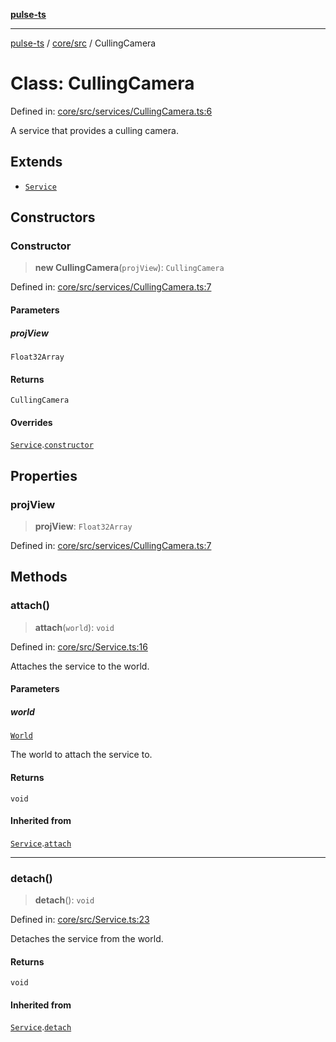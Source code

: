 [**pulse-ts**](../../../README.md)

***

[pulse-ts](../../../README.md) / [core/src](../README.md) / CullingCamera

# Class: CullingCamera

Defined in: [core/src/services/CullingCamera.ts:6](https://github.com/jlehett/pulse-ts/blob/95f7e0ab0aafbcd2aad691251c554317b3dfe19c/packages/core/src/services/CullingCamera.ts#L6)

A service that provides a culling camera.

## Extends

- [`Service`](Service.md)

## Constructors

### Constructor

> **new CullingCamera**(`projView`): `CullingCamera`

Defined in: [core/src/services/CullingCamera.ts:7](https://github.com/jlehett/pulse-ts/blob/95f7e0ab0aafbcd2aad691251c554317b3dfe19c/packages/core/src/services/CullingCamera.ts#L7)

#### Parameters

##### projView

`Float32Array`

#### Returns

`CullingCamera`

#### Overrides

[`Service`](Service.md).[`constructor`](Service.md#constructor)

## Properties

### projView

> **projView**: `Float32Array`

Defined in: [core/src/services/CullingCamera.ts:7](https://github.com/jlehett/pulse-ts/blob/95f7e0ab0aafbcd2aad691251c554317b3dfe19c/packages/core/src/services/CullingCamera.ts#L7)

## Methods

### attach()

> **attach**(`world`): `void`

Defined in: [core/src/Service.ts:16](https://github.com/jlehett/pulse-ts/blob/95f7e0ab0aafbcd2aad691251c554317b3dfe19c/packages/core/src/Service.ts#L16)

Attaches the service to the world.

#### Parameters

##### world

[`World`](World.md)

The world to attach the service to.

#### Returns

`void`

#### Inherited from

[`Service`](Service.md).[`attach`](Service.md#attach)

***

### detach()

> **detach**(): `void`

Defined in: [core/src/Service.ts:23](https://github.com/jlehett/pulse-ts/blob/95f7e0ab0aafbcd2aad691251c554317b3dfe19c/packages/core/src/Service.ts#L23)

Detaches the service from the world.

#### Returns

`void`

#### Inherited from

[`Service`](Service.md).[`detach`](Service.md#detach)

